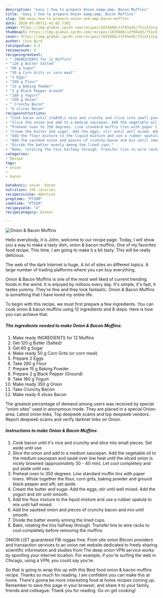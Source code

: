```yaml
---
description: "easy | how to prepare Onion &amp;amp; Bacon Muffins"
title: "easy | how to prepare Onion &amp;amp; Bacon Muffins"
slug: 586-easy-how-to-prepare-onion-and-amp-bacon-muffins
date: 2020-05-06T11:42:02.730Z
image: https://img-global.cpcdn.com/recipes/1835666c13f65ed5/751x532cq70/onion-bacon-muffins-recipe-main-photo.jpg
thumbnail: https://img-global.cpcdn.com/recipes/1835666c13f65ed5/751x532cq70/onion-bacon-muffins-recipe-main-photo.jpg
cover: https://img-global.cpcdn.com/recipes/1835666c13f65ed5/751x532cq70/onion-bacon-muffins-recipe-main-photo.jpg
author: Cora Byrd
ratingvalue: 4.2
reviewcount: 4
recipeingredient:
- " INGREDIENTS for 12 Muffins"
- "120 g Butter Salted"
- "60 g Sugar"
- "50 g Corn Grits or corn meal"
- "2 Eggs"
- "260 g Flour"
- "15 g Baking Powder"
- "2 g Black Pepper Ground"
- "180 g Yogurt"
- "350 g Onion"
- " Crunchy Bacon"
- "6 slices Bacon"
recipeinstructions:
- "Cook bacon until it&#39;s nice and crunchy and slice into small pieces. Set aside until use."
- "Slice the onion and add to a medium saucepan. Add the vegetable oil to the medium saucepan and sauté over low heat until the sliced onion is nicely browned (approximately 30 - 40 min). Let cool completely and put aside until use."
- "Preheat oven to 350 degrees. Line standard muffin tins with paper liners. Whisk together the flour, corn grits, baking powder and ground black pepper and sift; set aside."
- "Cream the butter and sugar. Add the eggs; stir until well mixed. Add the yogurt and stir until smooth."
- "Add the flour mixture to the liquid mixture and use a rubber spatula to mix until half mixed."
- "Add the sautéed onion and pieces of crunchy bacon and mix until smooth."
- "Divide the batter evenly among the lined cups."
- "Bake, rotating the tins halfway through. Transfer tins to wire racks to cool completely before removing the muffins."
categories:
- Recipe
tags:
- onion
- 
- bacon

katakunci: onion  bacon 
nutrition: 245 calories
recipecuisine: American
preptime: "PT28M"
cooktime: "PT55M"
recipeyield: "4"
recipecategory: Dinner

---
```



![Onion &amp; Bacon Muffins](https://img-global.cpcdn.com/recipes/1835666c13f65ed5/751x532cq70/onion-bacon-muffins-recipe-main-photo.jpg)

Hello everybody, it is John, welcome to our recipe page. Today, I will show you a way to make a tasty dish, onion &amp; bacon muffins. One of my favorites food recipe. This time, I am going to make it a bit tasty. This will be really delicious.

The web of the dark Internet is huge. A lot of sites on different topics. A large number of trading platforms where you can buy everything.

Onion &amp; Bacon Muffins is one of the most well liked of current trending foods in the world. It is enjoyed by millions every day. It's simple, it's fast, it tastes yummy. They're fine and they look fantastic. Onion &amp; Bacon Muffins is something that I have loved my entire life.


To begin with this recipe, we must first prepare a few ingredients. You can cook onion &amp; bacon muffins using 12 ingredients and 8 steps. Here is how you can achieve that.

<!--inarticleads1-->

##### The ingredients needed to make Onion &amp; Bacon Muffins:

1. Make ready  INGREDIENTS for 12 Muffins
1. Get 120 g Butter (Salted)
1. Get 60 g Sugar
1. Make ready 50 g Corn Grits (or corn meal)
1. Prepare 2 Eggs
1. Take 260 g Flour
1. Prepare 15 g Baking Powder
1. Prepare 2 g Black Pepper (Ground)
1. Take 180 g Yogurt
1. Make ready 350 g Onion
1. Take  Crunchy Bacon:
1. Make ready 6 slices Bacon


The greatest percentage of demand among users was received by special &#34;onion sites&#34; used in anonymous mode. They are placed in a special Onion-area. Latest onion links, Top deepweb scams and top deepweb vendors. Report deepweb scams and verify darknet links on Onion. 

<!--inarticleads2-->

##### Instructions to make Onion &amp; Bacon Muffins:

1. Cook bacon until it&#39;s nice and crunchy and slice into small pieces. Set aside until use.
1. Slice the onion and add to a medium saucepan. Add the vegetable oil to the medium saucepan and sauté over low heat until the sliced onion is nicely browned (approximately 30 - 40 min). Let cool completely and put aside until use.
1. Preheat oven to 350 degrees. Line standard muffin tins with paper liners. Whisk together the flour, corn grits, baking powder and ground black pepper and sift; set aside.
1. Cream the butter and sugar. Add the eggs; stir until well mixed. Add the yogurt and stir until smooth.
1. Add the flour mixture to the liquid mixture and use a rubber spatula to mix until half mixed.
1. Add the sautéed onion and pieces of crunchy bacon and mix until smooth.
1. Divide the batter evenly among the lined cups.
1. Bake, rotating the tins halfway through. Transfer tins to wire racks to cool completely before removing the muffins.


ONION LIST guaranteed FBI niggas free. From site onion Bitcoin providers and transaction services to an onion net website dedicated to freely sharing scientific information and studies from The deep onion VPN service works by spoofing your internet location. For example, if you&#39;re surfing the web in Chicago, using a VPN, you could say you&#39;re. 

So that is going to wrap this up with this Best food onion &amp; bacon muffins recipe. Thanks so much for reading. I am confident you can make this at home. There's gonna be more interesting food at home recipes coming up. Remember to save this page in your browser, and share it to your family, friends and colleague. Thank you for reading. Go on get cooking!
